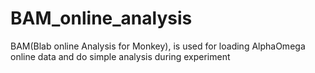 # BAM_online_analysis
BAM(Blab online Analysis for Monkey), is used for loading AlphaOmega online data and do simple analysis during experiment
